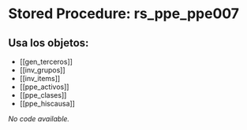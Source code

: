 # Stored Procedure: rs_ppe_ppe007

## Usa los objetos:
- [[gen_terceros]]
- [[inv_grupos]]
- [[inv_items]]
- [[ppe_activos]]
- [[ppe_clases]]
- [[ppe_hiscausa]]

*No code available.*
